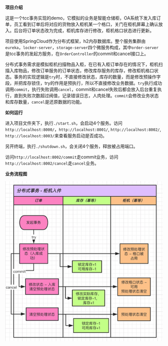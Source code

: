 **项目介绍**

这是一个tcc事务实现的demo，它模拟的业务是智能仓储柜，OA系统下发入库订单，员工看到订单后将对应的货物放入柜机某一个格口，关门在柜机屏幕上确认放入。后台将订单状态改为完成，柜机库存进行修改，柜机格口状态进行更新。

项目使用SpringCloud作为分布式框架，h2内存数据库。整个服务集群由`eureka`，`locker-server`，`storage-server`四个微服务构成，其中`order-server`是tcc事务的发起方服务，在`OrderController`的commit和cancel接口上。

分布式事务需求是模拟柜机扫描物品入柜，在已有入柜订单存在的情况下，柜机扫描入库物品，修改订单服务的订单状态，修改库存服务的库存，修改柜机格口状态。事务的实现逻辑是`try`时，不直接修改状态，库存的数量，而是修改预操作字段，并把库存锁住，try的作用是预执行，所以不直接修改业务数据。`try`执行成功调用`commit`，执行失败调用`cancel`，commit和cancel失败后都会放入后台重复执行，直到失败次数超过阀值，记录错误日志，人肉处理。`commit`会修改业务状态和库存数量，`cancel`是还原数据的功能。

**如何运行**

进入项目文件夹下，执行`./start.sh`，会启动4个服务。访问`http://localhost:8000/`，`http://localhost:8001/`, `http://localhost:8002/`, `http://localhost:8003/`来查看服务启动是否成功。

另开终端，执行`./shutdown.sh`，会关闭4个服务，释放被占用端口。

访问`http://localhost:8002/commit`走commit业务，访问`http://localhost:8002/cancel`走`cancel`业务。

**业务流程图**

![image-20200408105635833](resource/process.png)
